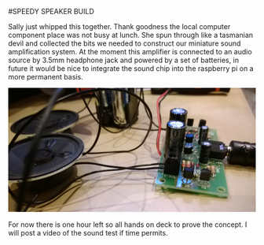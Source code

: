 #SPEEDY SPEAKER BUILD

Sally just whipped this together. Thank goodness the local computer component place was not busy at lunch. She spun through like a tasmanian devil and collected the bits we needed to construct our miniature sound amplification system. At the moment this amplifier is connected to an audio source by 3.5mm headphone jack and powered by a set of batteries, in future it would be nice to integrate the sound chip into the raspberry pi on a more permanent basis. 

![SPEAKER SET UP](project_images/speaker-setup.jpg?raw=true "SPEAKER SET UP")

For now there is one hour left so all hands on deck to prove the concept. I will post a video of the sound test if time permits.